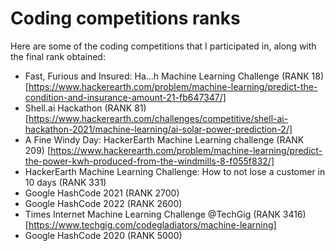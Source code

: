 # Coding competitions ranks
Here are some of the coding competitions that I participated in, along with the final rank obtained:
* Fast, Furious and Insured: Ha...h Machine Learning Challenge (RANK 18)[https://www.hackerearth.com/problem/machine-learning/predict-the-condition-and-insurance-amount-21-fb647347/]
* Shell.ai Hackathon (RANK 81) [https://www.hackerearth.com/challenges/competitive/shell-ai-hackathon-2021/machine-learning/ai-solar-power-prediction-2/]
* A Fine Windy Day: HackerEarth Machine Learning challenge (RANK 209) [https://www.hackerearth.com/problem/machine-learning/predict-the-power-kwh-produced-from-the-windmills-8-f055f832/]
* HackerEarth Machine Learning Challenge: How to not lose a customer in 10 days (RANK 331)
* Google HashCode 2021 (RANK 2700)
* Google HashCode 2022 (RANK 2600)
* Times Internet Machine Learning Challenge @TechGig (RANK 3416) [https://www.techgig.com/codegladiators/machine-learning]
* Google HashCode 2020 (RANK 5000)
